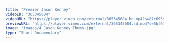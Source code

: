```yaml
---
title: "Premier Jason Kenney"
videoID: "365345684"
videoURL: "https://player.vimeo.com/external/365345684.hd.mp4?s=87c695d07009ee3efb5188faaaaca125907b9af6&profile_id=175"
previewURL: "https://player.vimeo.com/external/365345684.sd.mp4?s=5bf91d87e637d732bba47b30d647b2e807ac1504&profile_id=164"
image: "images/4_Jason_Kenney_Thumb.jpg"
type: "Short Documentary"
---
```

